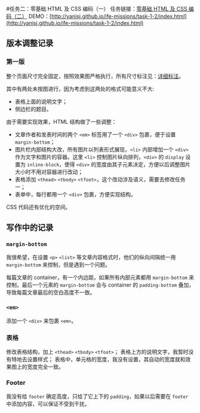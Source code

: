 #任务二：零基础 HTML 及 CSS 编码（一）
任务链接：[零基础 HTML 及 CSS 编码（二）](http://ife.baidu.com/task/detail?taskId=2)
DEMO：[http://yanisj.github.io/ife-missions/task-1-2/index.html](http://yanisj.github.io/ife-missions/task-1-2/index.html)

## 版本调整记录
### 第一版

整个页面尺寸完全固定，按照效果图严格执行，所有尺寸标注见：[详细标注](./img/详细标注.png)。

其中有两处未按图进行，因为考虑到这两处的格式可能意义不大:
- 表格上面的说明文字；
- 侧边栏的题目。

由于需要实现效果，HTML 结构做了一些调整：
- 文章作者和发表时间的两个 `<em>` 标签用了一个 `<div>` 包裹，便于设置 `margin-bottom`；
- 图片栏内部结构大改，所有图片以列表形式展现，`<li>` 内部增加一个 `<div>` 作为文字和图片的容器。这里 `<li>` 控制图片纵向排列，`<div>` 的 `display` 设置为 `inline-block`，使得 `<div>` 的宽度由其子元素决定，方便以后调整图片大小时不用对容器进行改动；
- 表格添加 `<thead>` `<tbody>` `<tfoot>`，这个改动涉及语义，需要去修改任务一；
- 表单中，每行都用一个 `<div>` 包裹，方便实现结构。

CSS 代码还有优化的空间。


## 写作中的记录
### `margin-bottom`
我很希望，在设置 `<p>` `<list>` 等文章内容格式时，他们的纵向间隔统一用 `margin-bottom` 来控制，但是遇到一个问题。

每篇文章的 container，有一个内边距，如果所有内部元素都用 `margin-bottom` 来控制，最后一个元素的 `margin-bottom` 会与 container 的 `padding-bottom` 叠加，导致每篇文章最后的空白高度不一致。

### `<em>`
添加一个 `<div>` 来包裹 `<em>`。

### 表格
修改表格结构，加上 `<thead>` `<tbody>` `<tfoot>`；
表格上方的说明文字，我暂时没有特地去设置样式；
表格中，单元格的宽度，我没有设置，其自动的宽度就和效果图上的宽度完全一致。

### Footer
我没有给 `footer` 确定高度，只给了它上下的 `padding`，如果以后需要在 `footer` 中添加内容，可以保证不受到干扰。